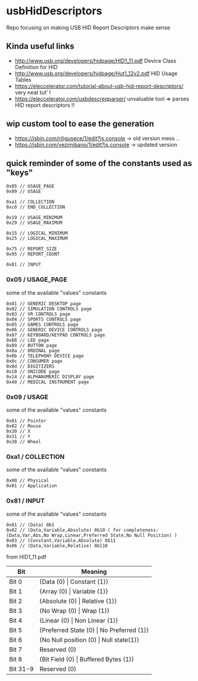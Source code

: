 # usbHidDescriptors
Repo focusing on making USB HID Report Descriptors make sense

## Kinda useful links
- http://www.usb.org/developers/hidpage/HID1_11.pdf Device Class Definition for HID
- http://www.usb.org/developers/hidpage/Hut1_12v2.pdf HID Usage Tables
- https://eleccelerator.com/tutorial-about-usb-hid-report-descriptors/ very neat tut' !
- https://eleccelerator.com/usbdescreqparser/ unvaluable tool => parses HID report descriptors !!

## wip custom tool to ease the generation
- https://jsbin.com/riligusece/1/edit?js,console -> old version mess ..
- https://jsbin.com/vezimibano/1/edit?js,console -> updated version

## quick reminder of some of the constants used as "keys"
```
0x05 // USAGE_PAGE
0x09 // USAGE

0xa1 // COLLECTION
0xc0 // END_COLLECTION

0x19 // USAGE_MINIMUM
0x29 // USAGE_MAXIMUM

0x15 // LOGICAL_MINIMUM
0x25 // LOGICAL_MAXIMUM

0x75 // REPORT_SIZE
0x95 // REPORT_COUNT

0x81 // INPUT
```

### 0x05 / USAGE_PAGE
some of the available "values" constants
```
0x01 // GENERIC DESKTOP page
0x02 // SIMULATION CONTROLS page
0x03 // VR CONTROLS page
0x04 // SPORTS CONTROLS page
0x05 // GAMES CONTROLS page
0x06 // GENERIC DEVICE CONTROLS page
0x07 // KEYBOARD/KEYPAD CONTROLS page
0x08 // LED page
0x09 // BUTTON page
0x0a // ORDINAL page
0x0b // TELEPHONY DEVICE page
0x0c // CONSUMER page
0x0d // DIGITIZERS
0x10 // UNICODE page
0x14 // ALPHANUMERIC DISPLAY page
0x40 // MEDICAL INSTRUMENT page
```

### 0x09 / USAGE
some of the available "values" constants
```
0x01 // Pointer
0x02 // Mouse
0x30 // X
0x31 // Y
0x38 // Wheel
```

### 0xa1 / COLLECTION
some of the available "values" constants
```
0x00 // Physical
0x01 // Application
```

### 0x81 / INPUT
some of the available "values" constants
```
0x01 // (Data) 0b1
0x02 // (Data,Variable,Absolute) 0b10 ( for completeness: (Data,Var,Abs,No Wrap,Linear,Preferred State,No Null Position) )
0x03 // (Constant,Variable,Absolute) 0b11
0x06 // (Data,Variable,Relative) 0b110
```

from HID1_11.pdf

| Bit      | Meaning                                  |
| -------- | ---------------------------------------- |
| Bit 0    | {Data (0) \| Constant (1)}               | 
| Bit 1    | {Array (0) \| Variable (1)}               |
| Bit 2    | {Absolute (0) \| Relative (1)}            |
| Bit 3    | {No Wrap (0) \| Wrap (1)}                 |
| Bit 4    | {Linear (0) \| Non Linear (1)}            |
| Bit 5    | {Preferred State (0) \| No Preferred (1)} |
| Bit 6    | {No Null position (0) \| Null state(1)}   |
| Bit 7    | Reserved (0)                             |
| Bit 8    | {Bit Field (0) \| Buffered Bytes (1)}     |
| Bit 31-9 | Reserved (0)                             |
